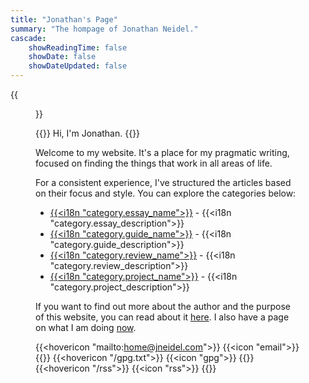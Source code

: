 ```yaml
---
title: "Jonathan's Page"
summary: "The hompage of Jonathan Neidel."
cascade:
    showReadingTime: false
    showDate: false
    showDateUpdated: false
---
```


{{<figure caption="_Me._" clearClass="true" class="sm:h-3/6 sm:max-w-72 sm:float-right sm:pl-6 my-0" alt="Profile picture of Jonathan Neidel" src="img/profile-picture.jpg">}}

{{<lead>}}
Hi, I'm Jonathan.
{{</lead>}}

Welcome to my website.
It's a place for my pragmatic writing, focused on finding the things that work in
all areas of life.

For a consistent experience, I've structured the articles based on their focus
and style.
You can explore the categories below:

- [{{<i18n "category.essay_name">}}](essay) - {{<i18n "category.essay_description">}}
- [{{<i18n "category.guide_name">}}](guide) - {{<i18n "category.guide_description">}}
- [{{<i18n "category.review_name">}}](review) - {{<i18n "category.review_description">}}
- [{{<i18n "category.project_name">}}](project) - {{<i18n "category.project_description">}}

If you want to find out more about the author and the purpose of this website,
you can read about it [here](about). I also have a page on what I am doing
[now](now).

{{<hovericon "mailto:home@jneidel.com">}}
    {{<icon "email">}}
{{</hovericon>}}
{{<hovericon "/gpg.txt">}}
    {{<icon "gpg">}}
{{</hovericon>}}
{{<hovericon "/rss">}}
    {{<icon "rss">}}
{{</hovericon>}}
